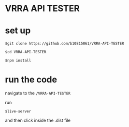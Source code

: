 # VRRA API TESTER

# set up

```
$git clone https://github.com/b10815061/VRRA-API-TESTER

$cd VRRA-API-TESTER

$npm install
```

# run the code

navigate to the `/VRRA-API-TESTER`

run

```
$live-server
```

and then click inside the .dist file
